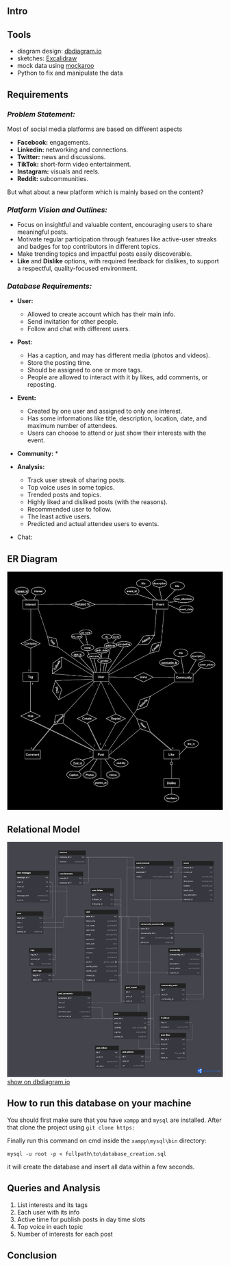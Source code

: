 ## **Intro**

## **Tools**

* diagram design: [dbdiagram.io](https://dbdiagram.io)
* sketches: [Excalidraw](https://excalidraw.com/)
* mock data using [mockaroo](https://www.mockaroo.com/)
* Python to fix and manipulate the data

## Requirements

### *Problem Statement:*

Most of social media platforms are based on different aspects

- **Facebook:** engagements.
- **Linkedin:** networking and connections.
- **Twitter:** news and discussions.
- **TikTok:** short-form video entertainment.
- **Instagram:** visuals and reels.
- **Reddit:** subcommunities.

But what about a new platform which is mainly based on the content?

### *Platform Vision and Outlines:*

* Focus on insightful and valuable content, encouraging users to share meaningful posts.
* Motivate regular participation through features like active-user streaks and badges for top contributors in different topics.
* Make trending topics and impactful posts easily discoverable.
* **Like** and **Dislike** options, with required feedback for dislikes, to support a respectful, quality-focused environment.

### *Database Requirements:*

* **User:**

  * Allowed to create account which has their main info.
  * Send invitation for other people.
  * Follow and chat with different users.
* **Post:**
  * Has a caption, and may has different media (photos and videos).
  * Store the posting time.
  * Should be assigned to one or more tags.
  * People are allowed to interact with it by likes, add comments, or reposting.
* **Event:**
  * Created by one user and assigned to only one interest.
  * Has some informations like title, description, location, date, and maximum number of attendees.
  * Users can choose to attend or just show their interests with the event.
* **Community:**
  * 
* **Analysis:**
  * Track user streak of sharing posts.
  * Top voice uses in some topics.
  * Trended posts and topics.
  * Highly liked and disliked posts (with the reasons).
  * Recommended user to follow.
  * The least active users.
  * Predicted and actual attendee users to events.
* Chat:

## **ER Diagram**
![Label](./imgs/er_diagram.drawio.svg)
## **Relational Model**
![Relational Model](imgs/relational-model.png "Relational Model")
<a href="https://dbdiagram.io/d/university-DBMS-project-672a3b04e9daa85aca67484d" target="_blank">show on dbdiagram.io</a>

## **How to run this database on your machine**
You should first make sure that you have `xampp` and `mysql` are installed. After that clone the project using `git clone https:`

Finally run this command on cmd inside the `xampp\mysql\bin` directory:
```
mysql -u root -p < fullpath\to\database_creation.sql
```
it will create the database and insert all data within a few seconds.
## Queries and Analysis
1) List interests and its tags
2) Each user with its info
3) Active time for publish posts in day time slots
4) Top voice in each topic
5) Number of interests for each post
## Conclusion
